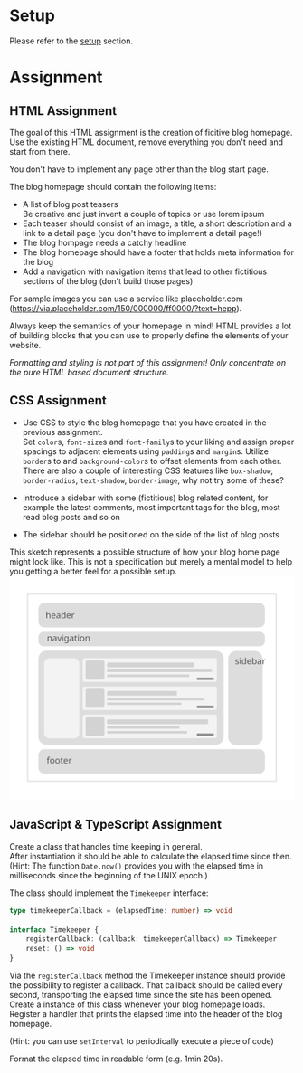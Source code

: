 # Setup

Please refer to the [setup](./SETUP.md) section.

# Assignment

## HTML Assignment
The goal of this HTML assignment is the creation of ficitive blog homepage. Use the existing HTML document, remove everything you don't need and start from there.

You don't have to implement any page other than the blog start page.

The blog homepage should contain the following items:
  * A list of blog post teasers  
    Be creative and just invent a couple of topics or use lorem ipsum
  * Each teaser should consist of an image, a title, a short description and a link to a detail page (you don't have to implement a detail page!)
  * The blog hompage needs a catchy headline
  * The blog homepage should have a footer that holds meta information for the blog
  * Add a navigation with navigation items that lead to other fictitious sections of the blog (don't build those pages)

For sample images you can use a service like placeholder.com (<https://via.placeholder.com/150/000000/ff0000/?text=hepp>).

Always keep the semantics of your homepage in mind!
HTML provides a lot of building blocks that you can use to properly define the elements of your website.

_Formatting and styling is not part of this assignment! Only concentrate on the pure HTML based document structure._

## CSS Assignment

* Use CSS to style the blog homepage that you have created in the previous assignment.    
  Set `color`s, `font-size`s and `font-family`s to your liking and assign proper spacings to adjacent elements using `padding`s and `margin`s. Utilize `border`s to and `background-color`s to offset elements from each other.     
  There are also a couple of interesting CSS features like `box-shadow`, `border-radius`, `text-shadow`, `border-image`, why not try some of these?

* Introduce a sidebar with some (fictitious) blog related content, for example the latest comments, most important tags for the blog, most read blog posts and so on
* The sidebar should be positioned on the side of the list of blog posts

This sketch represents a possible structure of how your blog home page might look like. This is not a specification but merely a mental model to help you getting a better feel for a possible setup.
<img src="./media/sketch_web.svg">

## JavaScript & TypeScript Assignment

Create a class that handles time keeping in general.    
After instantiation it should be able to calculate the elapsed time since then.
(Hint: The function `Date.now()` provides you with the elapsed time in milliseconds since the beginning of the UNIX epoch.)

The class should implement the `Timekeeper` interface:

```ts
type timekeeperCallback = (elapsedTime: number) => void

interface Timekeeper {
    registerCallback: (callback: timekeeperCallback) => Timekeeper
    reset: () => void
}
```

Via the `registerCallback` method the Timekeeper instance should provide the possibility to register a callback. That callback should be called every second, transporting the elapsed time since the site has been opened.
Create a instance of this class whenever your blog homepage loads.
Register a handler that prints the elapsed time into the header of the blog homepage.

(Hint: you can use `setInterval` to periodically execute a piece of code)

Format the elapsed time in readable form (e.g. 1min 20s).